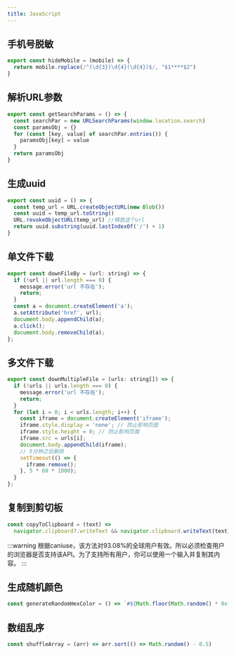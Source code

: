 ```yaml
---
title: JavaScript
---
```

## 手机号脱敏

```javascript
export const hideMobile = (mobile) => {
  return mobile.replace(/^(\d{3})\d{4}(\d{4})$/, "$1****$2")
}
```

## 解析URL参数

```javascript
export const getSearchParams = () => {
  const searchPar = new URLSearchParams(window.location.search)
  const paramsObj = {}
  for (const [key, value] of searchPar.entries()) {
    paramsObj[key] = value
  }
  return paramsObj
}
```

## 生成uuid

```javascript
export const uuid = () => {
  const temp_url = URL.createObjectURL(new Blob())
  const uuid = temp_url.toString()
  URL.revokeObjectURL(temp_url) //释放这个url
  return uuid.substring(uuid.lastIndexOf('/') + 1)
}
```

## 单文件下载

```javascript
export const downFileBy = (url: string) => {
  if (!url || url.length === 0) {
    message.error('url 不存在');
    return;
  }
  const a = document.createElement('a');
  a.setAttribute('href', url);
  document.body.appendChild(a);
  a.click();
  document.body.removeChild(a);
};
```

## 多文件下载

```javascript
export const downMultipleFile = (urls: string[]) => {
  if (!urls || urls.length === 0) {
    message.error('url 不存在');
    return;
  }
  for (let i = 0; i < urls.length; i++) {
    const iframe = document.createElement('iframe');
    iframe.style.display = 'none'; // 防止影响页面
    iframe.style.height = 0; // 防止影响页面
    iframe.src = urls[i];
    document.body.appendChild(iframe);
    // 5分钟之后删除
    setTimeout(() => {
      iframe.remove();
    }, 5 * 60 * 1000);
  }
};
```

## 复制到剪切板

```javascript
const copyToClipboard = (text) =>
  navigator.clipboard?.writeText && navigator.clipboard.writeText(text)
```

:::warning
根据caniuse，该方法对93.08%的全球用户有效。所以必须检查用户的浏览器是否支持该API。为了支持所有用户，你可以使用一个输入并复制其内容。
:::

## 生成随机颜色

```javascript
const generateRandomHexColor = () => `#${Math.floor(Math.random() * 0xffffff) .toString(16)}`;
```

## 数组乱序

```typescript
const shuffleArray = (arr) => arr.sort(() => Math.random() - 0.5)
```
